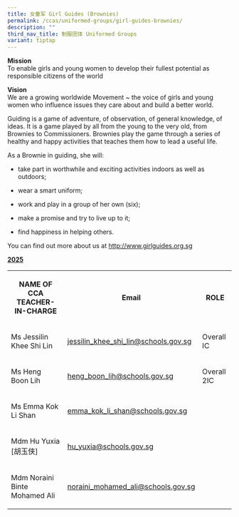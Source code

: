 ```yaml
---
title: 女童军 Girl Guides (Brownies)
permalink: /ccas/uniformed-groups/girl-guides-brownies/
description: ""
third_nav_title: 制服团体 Uniformed Groups
variant: tiptap
---
```

<p><strong>Mission</strong> 
<br>To enable girls and young women to develop their fullest potential as
responsible citizens of the world</p>
<p><strong>Vision</strong> 
<br>We are a growing worldwide Movement ~ the voice of girls and young women
who influence issues they care about and build a better world.</p>
<p>Guiding is a game of adventure, of observation, of general knowledge,
of ideas. It is a game played by all from the young to the very old, from
Brownies to Commissioners. Brownies play the game through a series of healthy
and happy activities that teaches them how to lead a useful life.</p>
<p>As a Brownie in guiding, she will:</p>
<ul data-tight="true" class="tight">
<li>
<p>take part in worthwhile and exciting activities indoors as well as outdoors;</p>
</li>
<li>
<p>wear a smart uniform;</p>
</li>
<li>
<p>work and play in a group of her own (six);</p>
</li>
<li>
<p>make a promise and try to live up to it;</p>
</li>
<li>
<p>find happiness in helping others.</p>
</li>
</ul>
<p>You can find out more about us at&nbsp;<a href="http://www.girlguides.org.sg/" rel="noopener noreferrer nofollow" target="_blank">http://www.girlguides.org.sg</a>
</p>
<p><strong><u>2025</u></strong>
</p>
<table style="minWidth: 75px">
<colgroup>
<col>
<col>
<col>
</colgroup>
<tbody>
<tr>
<th rowspan="1" colspan="1">
<p>NAME OF CCA
<br>TEACHER-IN-CHARGE</p>
</th>
<th rowspan="1" colspan="1">
<p>Email</p>
</th>
<th rowspan="1" colspan="1">
<p>ROLE</p>
</th>
</tr>
<tr>
<td rowspan="1" colspan="1">
<p>Ms Jessilin Khee Shi Lin</p>
</td>
<td rowspan="1" colspan="1">
<p><a href="mailto:jessilin_khee_shi_lin@schools.gov.sg" rel="noopener noreferrer nofollow" target="_blank">jessilin_khee_shi_lin@schools.gov.sg</a>
</p>
</td>
<td rowspan="1" colspan="1">
<p>Overall IC</p>
</td>
</tr>
<tr>
<td rowspan="1" colspan="1">
<p>Ms Heng Boon Lih</p>
</td>
<td rowspan="1" colspan="1">
<p><a href="mailto:heng_boon_lih@schools.gov.sg" rel="noopener noreferrer nofollow" target="_blank">heng_boon_lih@schools.gov.sg</a>
</p>
</td>
<td rowspan="1" colspan="1">
<p>Overall 2IC</p>
</td>
</tr>
<tr>
<td rowspan="1" colspan="1">
<p>Ms Emma Kok Li Shan</p>
</td>
<td rowspan="1" colspan="1">
<p><a href="mailto:emma_kok_li_shan@schools.gov.sg" rel="noopener noreferrer nofollow" target="_blank">emma_kok_li_shan@schools.gov.sg</a>
</p>
</td>
<td rowspan="1" colspan="1">
<p></p>
</td>
</tr>
<tr>
<td rowspan="1" colspan="1">
<p>Mdm Hu Yuxia [胡玉侠]</p>
</td>
<td rowspan="1" colspan="1">
<p><a href="mailto:hu_yuxia@schools.gov.sg" rel="noopener noreferrer nofollow" target="_blank">hu_yuxia@schools.gov.sg</a>
</p>
</td>
<td rowspan="1" colspan="1">
<p></p>
</td>
</tr>
<tr>
<td rowspan="1" colspan="1">
<p>Mdm Noraini Binte Mohamed Ali</p>
</td>
<td rowspan="1" colspan="1">
<p><a href="mailto:noraini_mohamed_ali@schools.gov.sg" rel="noopener noreferrer nofollow" target="_blank">noraini_mohamed_ali@schools.gov.sg</a>
</p>
</td>
<td rowspan="1" colspan="1">
<p></p>
</td>
</tr>
</tbody>
</table>
<p></p>
